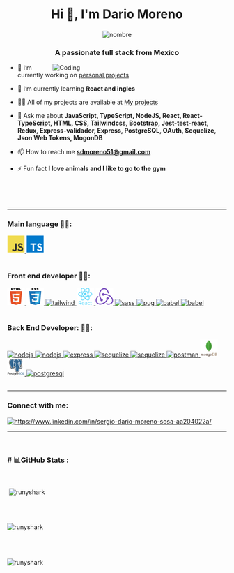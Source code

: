


<h1 align="center">Hi 👋, I'm  Dario Moreno</h1>
<p align="center"><img align="center" alt="nombre" src="https://i.ibb.co/b72jzQG/portada-git-dario.gif"><p/>


<h3 align="center">A passionate  full stack from Mexico</h3>
<img align="right" alt="Coding" width="400"; src="https://c.tenor.com/2uyENRmiUt0AAAAC/coding.gif" alt="img">

- 🔭 I’m currently working on [personal projects](https://e-commerce-pf.vercel.app)

- 🌱 I’m currently learning **React and ingles**

- 👨‍💻 All of my projects are available at [My projects](https://github.com/RunyShark?tab=repositories)

- 💬 Ask me about **JavaScript, TypeScript, NodeJS, React, React-TypeScript, HTML, CSS, Tailwindcss, Bootstrap, Jest-test-react, Redux, Express-validador, Express, PostgreSQL, OAuth,  Sequelize, Json Web Tokens,  MogonDB**

- 📫 How to reach me **sdmoreno51@gmail.com**

- ⚡ Fun fact **I love animals and I like to go to the gym**

<br />
<br />
<br />


<hr></hr>
<h3 align="left">Main language 👨‍💻:</h3>
<p align="left"> 
<a href="https://developer.mozilla.org/en-US/docs/Web/JavaScript" target="_blank" rel="noreferrer"> <img src="https://raw.githubusercontent.com/devicons/devicon/master/icons/javascript/javascript-original.svg" alt="javascript" width="40" height="40"/> </a>
<a href="https://www.typescriptlang.org/" target="_blank" rel="noreferrer"> <img src="https://raw.githubusercontent.com/devicons/devicon/master/icons/typescript/typescript-original.svg" alt="typescript" width="40" height="40"/> </a> 
<br />
<br />

<h3 align="left">Front end developer 👨‍💻:</h3>
<p align="left"> 
<a href="https://www.w3.org/html/" target="_blank" rel="noreferrer"> 
<img src="https://raw.githubusercontent.com/devicons/devicon/master/icons/html5/html5-original-wordmark.svg" alt="html5" width="40" height="40"/>
</a>
<a href="https://www.w3schools.com/css/" target="_blank" rel="noreferrer"> <img src="https://raw.githubusercontent.com/devicons/devicon/master/icons/css3/css3-original-wordmark.svg" alt="css3" width="40" height="40"/> </a>
<a href="https://tailwindcss.com/" target="_blank" rel="noreferrer"> <img src="https://www.vectorlogo.zone/logos/tailwindcss/tailwindcss-icon.svg" alt="tailwind" width="40" height="40"/> </a> 
<a href="https://reactjs.org/" target="_blank" rel="noreferrer"> <img src="https://raw.githubusercontent.com/devicons/devicon/master/icons/react/react-original-wordmark.svg" alt="react" width="40" height="40"/> </a>   
<a href="https://redux.js.org" target="_blank" rel="noreferrer"> <img src="https://raw.githubusercontent.com/devicons/devicon/master/icons/redux/redux-original.svg" alt="redux" width="40" height="40"/> </a>
</a> 
<a href="https://sass-lang.com" target="_blank"> <img src="https://upload.wikimedia.org/wikipedia/commons/thumb/9/96/Sass_Logo_Color.svg/1280px-Sass_Logo_Color.svg.png" alt="sass" width="40" height="40"/> </a>
<a href="https://pugjs.org" target="_blank" rel="noreferrer"> <img src="https://cdn.worldvectorlogo.com/logos/pug.svg" alt="pug" width="40" height="40"/> </a>
<a href="https://babeljs.io/" target="_blank"> <img src="https://upload.wikimedia.org/wikipedia/commons/thumb/0/02/Babel_Logo.svg/1200px-Babel_Logo.svg.png" alt="babel" width="40" height="40"/> </a>
<a href="https://jestjs.io/" target="_blank"> <img src="https://iconape.com/wp-content/png_logo_vector/jest-logo.png" alt="babel" width="40" height="40"/> </a>
<br />
<br />

<h3 align="left">Back End Developer: 👨‍💻:</h3>
<p align="left"> 
<a href="https://nestjs.com" target="_blank" rel="noreferrer"> <img src="https://docs.nestjs.com/assets/logo-small.svg" alt="nodejs" width="40" height="40"/> </a> 
<a href="https://nodejs.org" target="_blank" rel="noreferrer"> <img src="https://ugeek.github.io/blog/images-blog/node.png" alt="nodejs" width="40" height="40"/> </a> 
<a href="https://expressjs.com" target="_blank"> <img src="https://i.cloudup.com/zfY6lL7eFa-3000x3000.png" alt="express" height="40"/> </a> 
<a href="https://sequelize.org/" target="_blank" rel="noreferrer"> <img src="https://seeklogo.com/images/S/sequelize-logo-9A5075DB9F-seeklogo.com.png" alt="sequelize" width="40" height="40"/> </a><a href="https://typeorm.io" target="_blank" rel="noreferrer"> <img src="https://opencollective-production.s3-us-west-1.amazonaws.com/a90da2c0-a82c-11e7-8125-a1bea2bef08c.png" alt="sequelize" width="40" height="40"/> </a>
<a href="https://postman.com" target="_blank"> <img src="https://www.vectorlogo.zone/logos/getpostman/getpostman-icon.svg" alt="postman" width="40" height="40"/> </a>  
<a href="https://www.mongodb.com/" target="_blank" rel="noreferrer"> <img src="https://raw.githubusercontent.com/devicons/devicon/master/icons/mongodb/mongodb-original-wordmark.svg" alt="mongodb" width="40" height="40"/> </a>
<a href="https://www.postgresql.org" target="_blank" rel="noreferrer"> <img src="https://raw.githubusercontent.com/devicons/devicon/master/icons/postgresql/postgresql-original-wordmark.svg" alt="postgresql" width="40" height="40"/> </a>
<a href="https://jwt.io/" target="_blank" rel="noreferrer"> <img src="https://img.stackshare.io/service/6417/jwt-icon.png" alt="postgresql" width="40" height="40"/> </a>
<br />
<br />
<hr></hr>
<h3 align="left">Connect with me:</h3>
<a href="https://linkedin.com/in/https://www.linkedin.com/in/sergio-dario-moreno-sosa-aa204022a/" target="blank"><img align="center" src="https://raw.githubusercontent.com/rahuldkjain/github-profile-readme-generator/master/src/images/icons/Social/linked-in-alt.svg" alt="https://www.linkedin.com/in/sergio-dario-moreno-sosa-aa204022a/" height="30" width="40" /></a>
<hr></hr>
<br />

<h3 align="left"># 📊GitHub Stats :</h3>
<p align="left">
</br>
</p>
<p align="left" ">&nbsp;<img align="center"  src="https://github-readme-stats.vercel.app/api?username=runyshark&show_icons=true&locale=en&layout=compact&theme=midnight-purple" alt="runyshark" /></p>
</br>
</br>
<p align="left"><img align="center" src="https://github-readme-streak-stats.herokuapp.com/?user=runyshark&layout=compact&theme=midnight-purple" alt="runyshark" /></p>
</br>
</br>
<p align="left"><img align="center" src="https://github-readme-stats.vercel.app/api/top-langs?username=runyshark&show_icons=true&theme=midnight-purple&locale=en&layout=compact" alt="runyshark" /></p>
</br>
